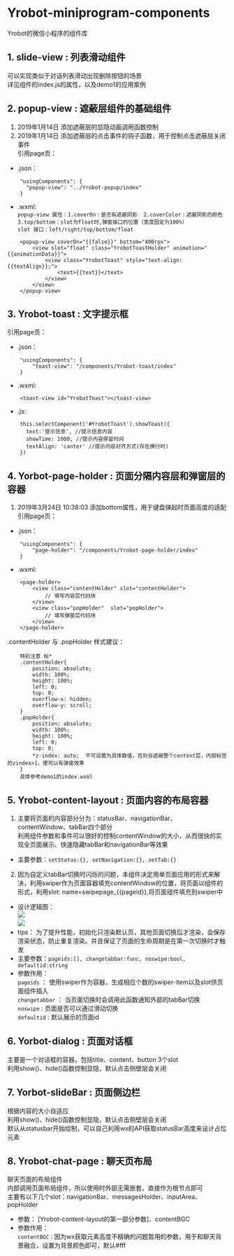 # Yrobot-miniprogram-components
Yrobot的微信小程序的组件库

## 1. slide-view : 列表滑动组件
可以实现类似于对话列表滑动出现删除按钮的场景  
详见组件的index.js的属性，以及demo1的应用案例

## 2. popup-view : 遮蔽层组件的基础组件
1. 2019年1月14日 添加遮蔽层的显隐动画调用函数控制
2. 2019年1月14日 添加遮蔽层的点击事件的钩子函数，用于控制点击遮蔽层关闭事件  
引用page页： 
- .json：
```
    "usingComponents": {
      "popup-view": "../Yrobot-popup/index"
    }
```
- .wxml:   
`popup-view 属性：1.coverOn：是否有遮蔽阴影  2.coverColor：遮蔽阴影的颜色  3.top/bottom：slot为float时,弹窗插口的位置（宽度固定为100%）`   
`slot 接口：left/right/top/bottom/float`   
```
    <popup-view coverOn="{{false}}" bottom="400rpx">
        <view slot="float" class="YrobotToastHolder" animation="{{animationData}}">
            <view class="YrobotToast" style="text-align: {{textAlign}};">
                <text>{{text}}</text>
            </view>
        </view>
    </popup-view>
``` 

## 3. Yrobot-toast : 文字提示框
引用page页：
- .json：
```
    "usingComponents": {
        "toast-view": "/components/Yrobot-toast/index"
    }
```
- .wxml:
```
    <toast-view id="YrobotToast"></toast-view>
```
- .js:
```
    this.selectComponent('#YrobotToast').showToast({
      text:'提示信息', //提示信息内容
      showTime: 1000, //提示内容停留时间
      textAlign: 'canter' //提示内容对齐方式(存在换行时)
    })
```

## 4. Yorbot-page-holder : 页面分隔内容层和弹窗层的容器
1. 2019年3月24日 10:38:03 添加bottom属性，用于键盘弹起时页面高度的适配  
引用page页：
- .json：
```
    "usingComponents": {
        "page-holder": "/components/Yrobot-page-holder/index"
    }
```
- .wxml:
```
    <page-holder>
        <view class="contentHolder" slot="contentHolder">
            // 填写内容层代码块
        </view>
        <view class="popHolder"  slot="popHolder">
            // 填写弹窗层代码块
        </view>
    </page-holder>
```
.contentHolder 与 .popHolder 样式建议：  
```
    特别注意 标* 
    .contentHolder{
        position: absolute;
        width: 100%;
        height: 100%;
        left: 0;
        top: 0;
        overflow-x: hidden;
        overflow-y: scroll;
    }
    .popHolder{
        position: absolute;
        width: 100%;
        height: 100%;
        left: 0;
        top: 0;
        *z-index: auto;  不可设置为具体数值，否则会遮蔽整个content层，内部标签的zindex>1，便可以有弹窗效果
    } 
    具体参考demo1的index.wxml
```

## 5. Yrobot-content-layout : 页面内容的布局容器  
1. 主要将页面的内容部分分为：statusBar、navigationBar、contentWindow、tabBar四个部分  
利用组件参数和事件可以很好的控制contentWindow的大小，从而很快的实现全页面展示、快速隐藏tabBar和navigationBar等效果  
- 主要参数：`setStatus:{}, setNavigation:{}, setTab:{}`  

2. 因为自定义tabBar切换时闪烁的问题，本组件决定用单页面应用的形式来解决，利用swiper作为页面容器填充contentWindow的位置，将页面以组件的形式，利用slot: name=swipepage_{{pageid}},将页面组件填充到swiper中   
- 设计逻辑图：  
![](https://ws1.sinaimg.cn/large/d586f89bly1g1dp69ma0dj20lu0c5mxz.jpg)  
![](https://ws1.sinaimg.cn/large/d586f89bly1g1dp76krrwj20g708cweo.jpg)  
- tips： 为了提升性能，初始化只渲染默认页，其他页面切换后才渲染，会保存渲染状态，防止重复渲染。并且保证了页面的生命周期是在第一次切换时才触发  
- 主要参数：`pageids:[], changetabbar:func, noswipe:bool, defaultid:string`  
- 参数作用：  
`pageids` ： 使用swiper作为容器，生成相应个数的swiper-item以及slot供页面组件插入  
`changetabbar` ： 当页面切换时会调用此函数通知外部的tabBar切换  
`noswipe` : 页面是否可以通过滑动切换  
`defaultid` : 默认展示的页面id

## 6. Yorbot-dialog : 页面对话框  
主要是一个对话框的容器，包括title、content、button 3个slot  
利用show()、hide()函数控制显隐，默认点击侧壁层会关闭  


## 7. Yorbot-slideBar : 页面侧边栏 
根据内容的大小自适应  
利用show()、hide()函数控制显隐，默认点击侧壁层会关闭  
默认从statusbar开始绘制，可以自己利用wx的API获取statusBar高度来设计占位元素  


## 8. Yrobot-chat-page : 聊天页布局
聊天页面的布局组件  
内部调用页面布局组件，所以使用时外部无需嵌套，直接作为根节点即可  
主要有以下几个slot：navigationBar、messagesHolder、inputArea、popHolder   
- 参数： [Yrobot-content-layout的第一部分参数]、contentBGC  
- 参数作用：  
`contentBGC` : 因为wx获取元素高度不精确的问题暂用的参数，用于和聊天背景融合，设置为背景颜色即可，默认#fff     

